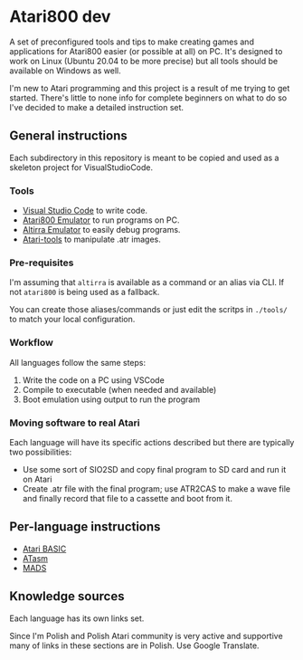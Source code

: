 # Atari800 dev

A set of preconfigured tools and tips to make creating games and applications for Atari800 easier (or possible at all) on PC.
It's designed to work on Linux (Ubuntu 20.04 to be more precise) but all tools should be available on Windows as well.

I'm new to Atari programming and this project is a result of me trying to get started. There's little to none info for complete beginners on what to do so I've decided to make a detailed instruction set.

## General instructions

Each subdirectory in this repository is meant to be copied and used as a skeleton project for VisualStudioCode.

### Tools

* [Visual Studio Code](https://code.visualstudio.com/) to write code.
* [Atari800 Emulator](https://atari800.github.io/) to run programs on PC.
* [Altirra Emulator](https://www.virtualdub.org/altirra.html) to easily debug programs.
* [Atari-tools](https://github.com/jhallen/atari-tools) to manipulate .atr images.

### Pre-requisites

I'm assuming that `altirra` is available as a command or an alias via CLI. If not `atari800` is being used as a fallback.

You can create those aliases/commands or just edit the scritps in `./tools/` to match your local configuration.

### Workflow

All languages follow the same steps:

1. Write the code on a PC using VSCode
1. Compile to executable (when needed and available)
1. Boot emulation using output to run the program

### Moving software to real Atari

Each language will have its specific actions described but there are typically two possibilities:

* Use some sort of SIO2SD and copy final program to SD card and run it on Atari
* Create .atr file with the final program; use ATR2CAS to make a wave file and finally record that file to a cassette and boot from it.

## Per-language instructions

* [Atari BASIC](AtariBASIC/README.md)
* [ATasm](ATasm/README.md)
* [MADS](MADS/README.md)

## Knowledge sources

Each language has its own links set.

Since I'm Polish and Polish Atari community is very active and supportive many of links in these sections are in Polish. Use Google Translate.

